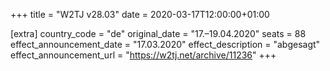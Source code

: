 +++
title = "W2TJ v28.03"
date = 2020-03-17T12:00:00+01:00

[extra]
country_code = "de"
original_date = "17.–19.04.2020"
seats = 88
effect_announcement_date = "17.03.2020"
effect_description = "abgesagt"
effect_announcement_url = "https://w2tj.net/archive/11236"
+++

